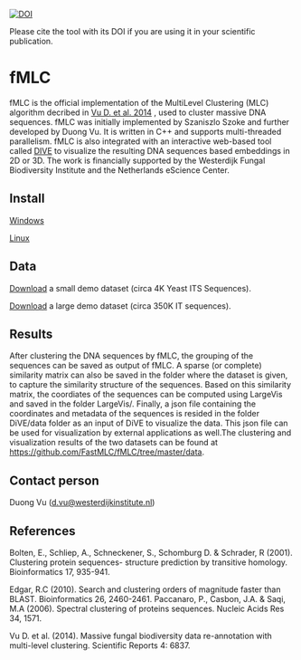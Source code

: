 [![DOI](https://zenodo.org/badge/DOI/10.5281/zenodo.926820.svg)](https://doi.org/10.5281/zenodo.926820)

Please cite the tool with its DOI if you are using it in your scientific publication. 

# fMLC

fMLC is the official implementation of the MultiLevel Clustering (MLC) algorithm decribed in [Vu D. et al. 2014](https://www.nature.com/articles/srep06837) , used to cluster massive DNA sequences. fMLC was initially implemented by Szaniszlo Szoke and further developed by Duong Vu. It is written in C++ and supports multi-threaded parallelism. fMLC is also integrated with an interactive web-based tool called [DIVE](https://github.com/NLeSC/DiVE) to visualize the resulting DNA sequences based embeddings in 2D or 3D. The work is financially supported by the Westerdijk Fungal Biodiversity Institute and the Netherlands eScience Center.

## Install

[Windows](https://github.com/FastMLC/fMLC/tree/master/Windows)

[Linux](https://github.com/FastMLC/fMLC/tree/master/Linux)

## Data

[Download](http://www.westerdijkinstitute.nl/Download/SmallDatasetOf4KYeastITSSequences.zip) a small demo dataset (circa 4K Yeast ITS Sequences).

[Download](http://www.westerdijkinstitute.nl/Download/LargeDatasetOf350KITSSequences.zip) a large demo dataset (circa 350K IT sequences). 

## Results

After clustering the DNA sequences by fMLC, the grouping of the sequences can be saved as output of fMLC. A sparse (or complete) similarity matrix can also be saved in the folder where the dataset is given, to capture the similarity structure of the sequences. Based on this similarity matrix, the coordiates of the sequences can be computed using LargeVis and saved in the folder LargeVis/. Finally, a json file containing the coordinates and metadata of the sequences is resided in the folder DiVE/data folder as an input of DiVE to visualize the data. This json file can be used for visualization by external applications as well.The clustering and visualization results of the two datasets can be found at https://github.com/FastMLC/fMLC/tree/master/data.

## Contact person 

Duong Vu (d.vu@westerdijkinstitute.nl)


## References

Bolten, E., Schliep, A., Schneckener, S., Schomburg D. & Schrader, R (2001). Clustering protein sequences- structure prediction by transitive homology. Bioinformatics 17, 935-941.

Edgar, R.C (2010). Search and clustering orders of magnitude faster than BLAST. Bioinformatics 26, 2460-2461.
Paccanaro, P., Casbon, J.A. & Saqi, M.A (2006). Spectral clustering of proteins sequences.  Nucleic Acids Res 34, 1571.

Vu D. et al. (2014). Massive fungal biodiversity data re-annotation with multi-level clustering. Scientific Reports 4: 6837.


